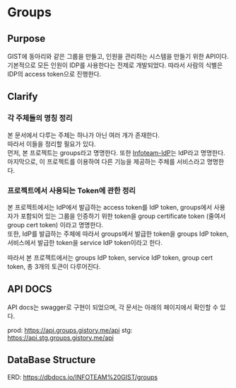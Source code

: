 # Groups

## Purpose

GIST에 동아리와 같은 그룹을 만들고, 인원을 관리하는 시스템을 만들기 위한 API이다.  
기본적으로 모든 인원이 IDP를 사용한다는 전제로 개발되었다. 따라서 사람의 식별은 IDP의 access token으로 진행한다.

## Clarify

### 각 주체들의 명칭 정리

본 문서에서 다루는 주체는 하나가 아닌 여러 개가 존재한다.  
따라서 이들을 정리할 필요가 있다.  
먼저, 본 프로젝트는 groups라고 명명한다. 또한 [Infoteam-IdP](https://github.com/gsainfoteam/idp-be)는 IdP라고 명명한다. 마지막으로, 이 프로젝트를 이용하여 다른 기능을 제공하는 주체를 서비스라고 명명한다.

### 프로젝트에서 사용되는 Token에 관한 정리

본 프로젝트에서는 IdP에서 발급하는 access token를 IdP token, groups에서 사용자가 포함되어 있는 그룹을 인증하기 위한 token을 group certificate token (줄여서 group cert token) 이라고 명명한다.  
또한, IdP를 발급하는 주체에 따라서 groups에서 발급한 token을 groups IdP token, 서비스에서 발급한 token을 service IdP token이라고 한다.

따라서 본 프로젝트에서는 groups IdP token, service IdP token, group cert token, 총 3개의 토큰이 다루어진다.

## API DOCS

API docs는 swagger로 구현이 되었으며, 각 문서는 아래의 페이지에서 확인할 수 있다.

prod: <https://api.groups.gistory.me/api>
stg: <https://api.stg.groups.gistory.me/api>

## DataBase Structure

ERD: <https://dbdocs.io/INFOTEAM%20GIST/groups>
